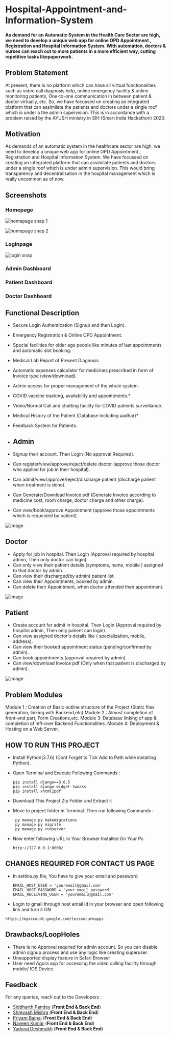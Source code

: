# Hospital-Appointment-and-Information-System
#### As demand for an Automatic System in the Health Care Sector are high, we need to develop a unique web app for online OPD Appointment , Registration and Hospital Information System. With automation, doctors & nurses can reach out to more patients in a more efficient way, cutting repetitive tasks likepaperwork.

## Problem Statement
At present, there is no platform which can have all virtual functionalities such as video call diagnosis help, online emergency facility & online monitoring patients, One-to-one communication in between patient & doctor virtually, etc.
So, we have focussed on creating an integrated platform that can assimilate the patients and doctors under a single roof which is under a the admin supervision. 
This is in accordance with a problem raised by the AYUSH ministry in SIH (Smart India Hackathon) 2020.

## Motivation
As demands of an automatic system in the healthcare sector are high, we need to develop a unique web app for online OPD Appointment , Registration and Hospital Information System. We have focussed on creating an integrated platform that can assimilate patients and doctors under a single roof which is under admin supervision. This would bring transparency and decentralisation in the hospital management which is really uncommon as of now.

## Screenshots
### Homepage
![homepage snap 1](https://github.com/Shreyashm16/Hospital-Appointment-and-Information-System/blob/main/Screenshot/home_1.PNG)

![homepage snap 2](https://github.com/Shreyashm16/Hospital-Appointment-and-Information-System/blob/main/Screenshot/home_1.PNG)

### Loginpage
![login snap](https://github.com/Shreyashm16/Hospital-Appointment-and-Information-System/blob/main/Screenshot/login_page.PNG)

### Admin Dashboard


### Patient Dashboard


### Doctor Dashboard


## Functional Description

* Secure Login Authentication (Signup and then Login).
* Emergency Registration & Online OPD Appointment.
* Special facilities for older age people like minutes of last appointments and automatic slot booking.
* Medical Lab Report of Present Diagnosis
* Automatic expenses calculator for medicines prescribed in form of Invoice type (view/download).
* Admin access for proper management of the whole system.
* COVID vaccine tracking, availability and appointments.*
* Video/Normal Call and chatting facility for COVID patients surveillance.
* Medical History of the Patient (Database including aadhar)*
* Feedback System for Patients.
* ## Admin

* Signup their account. Then Login (No approval Required).
* Can register/view/approve/reject/delete doctor (approve those doctor who applied for job in their hospital).
* Can admit/view/approve/reject/discharge patient (discharge patient when treatment is done).
* Can Generate/Download Invoice pdf (Generate Invoice according to medicine cost, room charge, doctor charge and other charge).
* Can view/book/approve Appointment (approve those appointments which is requested by patient).


![image](https://user-images.githubusercontent.com/56602020/116562228-9b086b80-a920-11eb-937f-32d6d4db10a3.png)


## Doctor

* Apply for job in hospital. Then Login (Approval required by hospital admin, Then only doctor can login).
* Can only view their patient details (symptoms, name, mobile ) assigned to that doctor by admin.
* Can view their discharged(by admin) patient list.
* Can view their Appointments, booked by admin.
* Can delete their Appointment, when doctor attended their appointment.


![image](https://user-images.githubusercontent.com/56602020/116562079-8035f700-a920-11eb-992b-7f335a58eed7.png)


## Patient

* Create account for admit in hospital. Then Login (Approval required by hospital admin, Then only patient can login).
* Can view assigned doctor's details like ( specialization, mobile, address).
* Can view their booked appointment status (pending/confirmed by admin).
* Can book appointments.(approval required by admin).
* Can view/download Invoice pdf (Only when that patient is discharged by admin).


![image](https://user-images.githubusercontent.com/56602020/116561436-f0904880-a91f-11eb-8afd-5ad9bcce1903.png)


## Problem Modules

Module 1 : Creation of Basic outline structure of the Project (Static files generation, linking with Backend,etc)
Module 2 : Almost completion of front-end part, Form Creations,etc.
Module 3: Database linking of app & completion of left-over Backend Functionalities.
Module 4: Deployment & Hosting on a Web Server.

## HOW TO RUN THIS PROJECT

* Install Python(3.7.6) (Dont Forget to Tick Add to Path while installing Python).
* Open Terminal and Execute Following Commands :
    ```
    pip install django==3.0.5
    pip install django-widget-tweaks
    pip install xhtml2pdf
    ```

* Download This Project Zip Folder and Extract it
* Move to project folder in Terminal. Then run following Commands :
   ```
    py manage.py makemigrations
    py manage.py migrate
    py manage.py runserver
    ```

* Now enter following URL in Your Browser Installed On Your Pc

    ```http://127.0.0.1:8000/  ```
 
 ## CHANGES REQUIRED FOR CONTACT US PAGE
 
* In settins.py file, You have to give your email and password
  ```
  EMAIL_HOST_USER = 'youremail@gmail.com'
  EMAIL_HOST_PASSWORD = 'your email password'
  EMAIL_RECEIVING_USER = 'youremail@gmail.com'
  ```

* Login to gmail through host email id in your browser and open following link and turn it ON
  
 ``` https://myaccount.google.com/lesssecureapps ```
 
 
## Drawbacks/LoopHoles

* There is no Approval required for admin account. So you can disable admin signup process and use any logic like creating superuser.
* Unsupported display feature in Safari Browser
* User need Agora app for accessing the video calling facility through mobile/ IOS Device.

## Feedback

For any queries, reach out to the Developers :
* [Siddharth Pandey](mailto:siddharth25pandey@gmail.com) (**Front End & Back End**)
* [Shreyash Mishra](mailto:shreyashm1601@gmail.com) (**Front End & Back End**)
* [Priyam Bajpai](mailto:priyambajpai@yahoo.in) (**Front End & Back End**)
* [Naveen Kumar](mailto:naveenkumar.k19@gmail.com) (**Front End & Back End**)
* [Yaduraj Deshmukh](mailto:yadurajdeshmukh2.303@gmail.com) (**Front End & Back End**)
 
 
    
